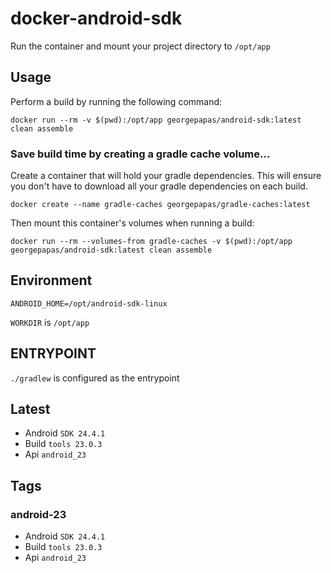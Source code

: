 # docker-android-sdk

Run the container and mount your project directory to ``/opt/app``

## Usage

Perform a build by running the following command:

``docker run --rm -v $(pwd):/opt/app georgepapas/android-sdk:latest clean assemble``

### Save build time by creating a gradle cache volume...
Create a container that will hold your gradle dependencies. This will ensure you don't have to download all your gradle dependencies on each build.

``docker create --name gradle-caches georgepapas/gradle-caches:latest``

Then mount this container's volumes when running a build:

``docker run --rm --volumes-from gradle-caches -v $(pwd):/opt/app georgepapas/android-sdk:latest clean assemble``


## Environment
``ANDROID_HOME=/opt/android-sdk-linux``

``WORKDIR`` is ``/opt/app``


## ENTRYPOINT
``./gradlew`` is configured as the entrypoint

## Latest
  - Android ``SDK 24.4.1``
  - Build ``tools 23.0.3``
  - Api ``android_23``

## Tags  

### android-23
  - Android ``SDK 24.4.1``
  - Build ``tools 23.0.3``
  - Api ``android_23``
